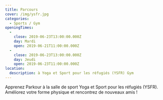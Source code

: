 ```yaml
---
title: Parcours
cover: /img/ysfr.jpg
categories:
  - Sports / Gym
openingTimes:
  - 
    close: 2019-06-23T13:00:00.000Z
    day: Mardi
    open: 2019-06-21T11:00:00.000Z
  - 
    close: 2019-06-23T13:00:00.000Z
    day: Jeudi
    open: 2019-06-23T11:00:00.000Z
location:
  description: à Yoga et Sport pour les réfugiés (YSFR) Gym
---
```


Apprenez Parkour à la salle de sport Yoga et Sport pour les réfugiés (YSFR). Améliorez votre forme physique et rencontrez de nouveaux amis !